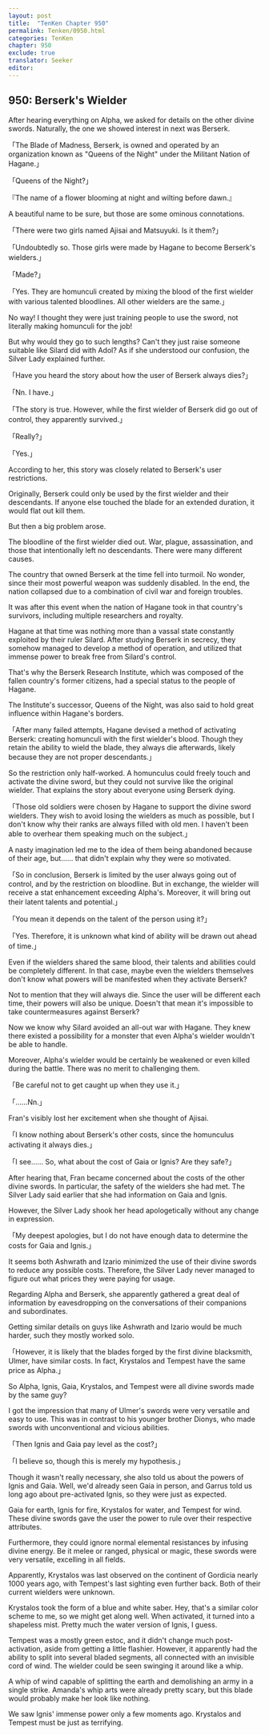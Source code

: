 ```yaml
---
layout: post
title:  "TenKen Chapter 950"
permalink: Tenken/0950.html
categories: TenKen
chapter: 950
exclude: true
translator: Seeker
editor: 
---
```

<h2>950: Berserk's Wielder</h2>

After hearing everything on Alpha, we asked for details on the other divine swords. Naturally, the one we showed interest in next was Berserk.

「The Blade of Madness, Berserk, is owned and operated by an organization known as "Queens of the Night" under the Militant Nation of Hagane.」

「Queens of the Night?」

『The name of a flower blooming at night and wilting before dawn.』

A beautiful name to be sure, but those are some ominous connotations.

「There were two girls named Ajisai and Matsuyuki. Is it them?」

「Undoubtedly so. Those girls were made by Hagane to become Berserk's wielders.」

「Made?」

「Yes. They are homunculi created by mixing the blood of the first wielder with various talented bloodlines. All other wielders are the same.」

No way! I thought they were just training people to use the sword, not literally making homunculi for the job!

But why would they go to such lengths? Can't they just raise someone suitable like Silard did with Adol? As if she understood our confusion, the Silver Lady explained further.

「Have you heard the story about how the user of Berserk always dies?」

「Nn. I have.」

「The story is true. However, while the first wielder of Berserk did go out of control, they apparently survived.」

「Really?」

「Yes.」

According to her, this story was closely related to Berserk's user restrictions.

Originally, Berserk could only be used by the first wielder and their descendants. If anyone else touched the blade for an extended duration, it would flat out kill them.

But then a big problem arose.

The bloodline of the first wielder died out. War, plague, assassination, and those that intentionally left no descendants. There were many different causes.

The country that owned Berserk at the time fell into turmoil. No wonder, since their most powerful weapon was suddenly disabled. In the end, the nation collapsed due to a combination of civil war and foreign troubles.

It was after this event when the nation of Hagane took in that country's survivors, including multiple researchers and royalty.

Hagane at that time was nothing more than a vassal state constantly exploited by their ruler Silard. After studying Berserk in secrecy, they somehow managed to develop a method of operation, and utilized that immense power to break free from Silard's control.

That's why the Berserk Research Institute, which was composed of the fallen country's former citizens, had a special status to the people of Hagane.

The Institute's successor, Queens of the Night, was also said to hold great influence within Hagane's borders.

「After many failed attempts, Hagane devised a method of activating Berserk: creating homunculi with the first wielder's blood. Though they retain the ability to wield the blade, they always die afterwards, likely because they are not proper descendants.」

So the restriction only half-worked. A homunculus could freely touch and activate the divine sword, but they could not survive like the original wielder. That explains the story about everyone using Berserk dying.

「Those old soldiers were chosen by Hagane to support the divine sword wielders. They wish to avoid losing the wielders as much as possible, but I don't know why their ranks are always filled with old men. I haven't been able to overhear them speaking much on the subject.」

A nasty imagination led me to the idea of them being abandoned because of their age, but…… that didn't explain why they were so motivated.

「So in conclusion, Berserk is limited by the user always going out of control, and by the restriction on bloodline. But in exchange, the wielder will receive a stat enhancement exceeding Alpha's. Moreover, it will bring out their latent talents and potential.」

「You mean it depends on the talent of the person using it?」

「Yes. Therefore, it is unknown what kind of ability will be drawn out ahead of time.」

Even if the wielders shared the same blood, their talents and abilities could be completely different. In that case, maybe even the wielders themselves don't know what powers will be manifested when they activate Berserk?

Not to mention that they will always die. Since the user will be different each time, their powers will also be unique. Doesn't that mean it's impossible to take countermeasures against Berserk?

Now we know why Silard avoided an all-out war with Hagane. They knew there existed a possibility for a monster that even Alpha's wielder wouldn't be able to handle.

Moreover, Alpha's wielder would be certainly be weakened or even killed during the battle. There was no merit to challenging them.

「Be careful not to get caught up when they use it.」

「……Nn.」

Fran's visibly lost her excitement when she thought of Ajisai.

「I know nothing about Berserk's other costs, since the homunculus activating it always dies.」

「I see…… So, what about the cost of Gaia or Ignis? Are they safe?」

After hearing that, Fran became concerned about the costs of the other divine swords. In particular, the safety of the wielders she had met. The Silver Lady said earlier that she had information on Gaia and Ignis.

However, the Silver Lady shook her head apologetically without any change in expression.

「My deepest apologies, but I do not have enough data to determine the costs for Gaia and Ignis.」

It seems both Ashwrath and Izario minimized the use of their divine swords to reduce any possible costs. Therefore, the Silver Lady never managed to figure out what prices they were paying for usage.

Regarding Alpha and Berserk, she apparently gathered a great deal of information by eavesdropping on the conversations of their companions and subordinates.

Getting similar details on guys like Ashwrath and Izario would be much harder, such they mostly worked solo.

「However, it is likely that the blades forged by the first divine blacksmith, Ulmer, have similar costs. In fact, Krystalos and Tempest have the same price as Alpha.」

So Alpha, Ignis, Gaia, Krystalos, and Tempest were all divine swords made by the same guy?

I got the impression that many of Ulmer's swords were very versatile and easy to use. This was in contrast to his younger brother Dionys, who made swords with unconventional and vicious abilities.

「Then Ignis and Gaia pay level as the cost?」

「I believe so, though this is merely my hypothesis.」

Though it wasn't really necessary, she also told us about the powers of Ignis and Gaia. Well, we'd already seen Gaia in person, and Garrus told us long ago about pre-activated Ignis, so they were just as expected.

Gaia for earth, Ignis for fire, Krystalos for water, and Tempest for wind. These divine swords gave the user the power to rule over their respective attributes.

Furthermore, they could ignore normal elemental resistances by infusing divine energy. Be it melee or ranged, physical or magic, these swords were very versatile, excelling in all fields.

Apparently, Krystalos was last observed on the continent of Gordicia nearly 1000 years ago, with Tempest's last sighting even further back. Both of their current wielders were unknown.

Krystalos took the form of a blue and white saber. Hey, that's a similar color scheme to me, so we might get along well. When activated, it turned into a shapeless mist. Pretty much the water version of Ignis, I guess.

Tempest was a mostly green estoc, and it didn't change much post-activation, aside from getting a little flashier. However, it apparently had the ability to split into several bladed segments, all connected with an invisible cord of wind. The wielder could be seen swinging it around like a whip.

A whip of wind capable of splitting the earth and demolishing an army in a single strike. Amanda's whip arts were already pretty scary, but this blade would probably make her look like nothing.

We saw Ignis' immense power only a few moments ago. Krystalos and Tempest must be just as terrifying.



